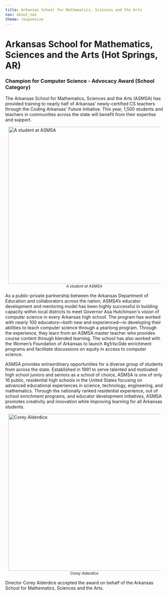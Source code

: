 ```yaml
---
title: Arkansas School for Mathematics, Sciences and the Arts
nav: about_nav
theme: responsive
---
```


<a id="top"></a>

# Arkansas School for Mathematics, Sciences and the Arts (Hot Springs, AR)

### Champion for Computer Science - Advocacy Award (School Category)

The Arkansas School for Mathematics, Sciences and the Arts (ASMSA) has provided training to nearly half of Arkansas’ newly-certified CS teachers through the Coding Arkansas’ Future initiative. This year, 1,500 students and teachers in communities across the state will benefit from their expertise and support. 

<figure style="margin:10px">
  <img src="/images/awards/asmsa_student.jpg" style="display:block;margin:0 auto" width=500 alt="A student at ASMSA" />
  <figcaption style="text-align:center;font-style:italic;font-size:12px">
    A student at ASMSA
  </figcaption>
</figure>

As a public-private partnership between the Arkansas Department of Education and collaborators across the nation, ASMSA’s educator development and mentoring model has been highly successful in building capacity within local districts to meet Governor Asa Hutchinson's vision of computer science in every Arkansas high school. The program has worked with nearly 100 educators—both new and experienced—in developing their abilities to teach computer science through a yearlong program. Through the experience, they learn from an ASMSA master teacher who provides course content through blended learning. The school has also worked with the Women’s Foundation of Arkansas to launch #g1rlsc0de enrichment programs and facilitate discussions on equity in access to computer science.

ASMSA provides extraordinary opportunities for a diverse group of students from across the state. Established in 1991 to serve talented and motivated high school juniors and seniors as a school of choice, ASMSA is one of only 16 public, residential high schools in the United States focusing on advanced educational experiences in science, technology, engineering, and mathematics. Through the nationally ranked residential experience, out of school enrichment programs, and educator development initiatives, ASMSA promotes creativity and innovation while improving learning for all Arkansas students. 

<figure style="margin:10px">
  <img src="/images/awards/asmsa_rep_corey_alderdice.jpg" style="display:block;margin:0 auto" width=500 alt="Corey Alderdice" />
  <figcaption style="text-align:center;font-style:italic;font-size:12px">Corey Alderdice</figcaption>
</figure>

Director Corey Alderdice accepted the award on behalf of the Arkansas School for Mathematics, Sciences and the Arts.    
